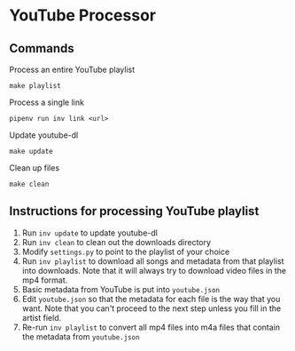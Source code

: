 # YouTube Processor

## Commands

Process an entire YouTube playlist

    make playlist

Process a single link

    pipenv run inv link <url>

Update youtube-dl

    make update

Clean up files

    make clean

## Instructions for processing YouTube playlist

1. Run `inv update` to update youtube-dl
1. Run `inv clean` to clean out the downloads directory
1. Modify `settings.py` to point to the playlist of your choice
1. Run `inv playlist` to download all songs and metadata from that playlist into downloads. Note that it will always try to download video files in the mp4 format.
1. Basic metadata from YouTube is put into `youtube.json`
1. Edit `youtube.json` so that the metadata for each file is the way that you want. Note that you can't proceed to the next step unless you fill in the artist field.
1. Re-run `inv playlist` to convert all mp4 files into m4a files that contain the metadata from `youtube.json`
